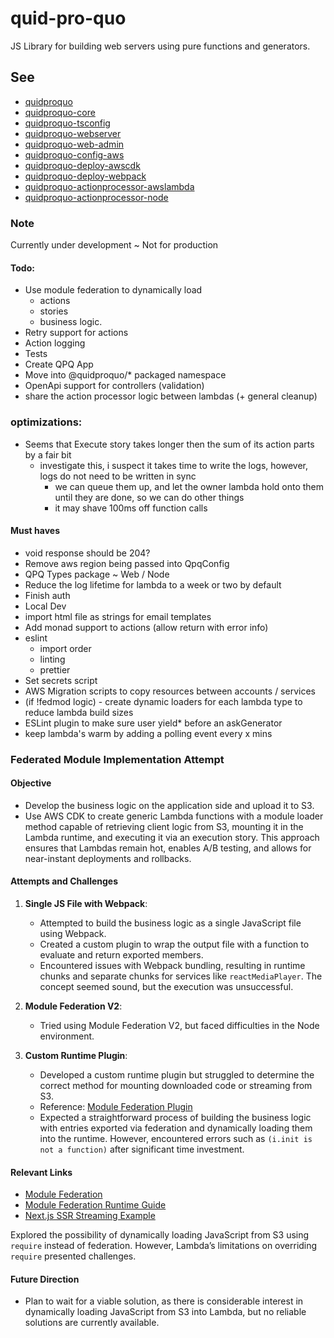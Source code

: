 # quid-pro-quo

JS Library for building web servers using pure functions and generators.

## See

- [quidproquo](https://www.npmjs.com/package/quidproquo)
- [quidproquo-core](https://www.npmjs.com/package/quidproquo-core)
- [quidproquo-tsconfig](https://www.npmjs.com/package/quidproquo-tsconfig)
- [quidproquo-webserver](https://www.npmjs.com/package/quidproquo-webserver)
- [quidproquo-web-admin](https://www.npmjs.com/package/quidproquo-web-admin)
- [quidproquo-config-aws](https://www.npmjs.com/package/quidproquo-config-aws)
- [quidproquo-deploy-awscdk](https://www.npmjs.com/package/quidproquo-deploy-awscdk)
- [quidproquo-deploy-webpack](https://www.npmjs.com/package/quidproquo-deploy-webpack)
- [quidproquo-actionprocessor-awslambda](https://www.npmjs.com/package/quidproquo-actionprocessor-awslambda)
- [quidproquo-actionprocessor-node](https://www.npmjs.com/package/quidproquo-actionprocessor-node)

### Note

Currently under development ~ Not for production

#### Todo:

- Use module federation to dynamically load
  - actions
  - stories
  - business logic.
- Retry support for actions
- Action logging
- Tests
- Create QPQ App
- Move into @quidproquo/\* packaged namespace
- OpenApi support for controllers (validation)
- share the action processor logic between lambdas (+ general cleanup)

### optimizations:

- Seems that Execute story takes longer then the sum of its action parts by a fair bit
  - investigate this, i suspect it takes time to write the logs, however, logs do not need to be written in sync
    - we can queue them up, and let the owner lambda hold onto them until they are done, so we can do other things
    - it may shave 100ms off function calls

#### Must haves

- void response should be 204?
- Remove aws region being passed into QpqConfig
- QPQ Types package ~ Web / Node
- Reduce the log lifetime for lambda to a week or two by default
- Finish auth
- Local Dev
- import html file as strings for email templates
- Add monad support to actions (allow return with error info)
- eslint
  - import order
  - linting
  - prettier
- Set secrets script
- AWS Migration scripts to copy resources between accounts / services
- (if !fedmod logic) - create dynamic loaders for each lambda type to reduce lambda build sizes
- ESLint plugin to make sure user yield\* before an askGenerator
- keep lambda's warm by adding a polling event every x mins

### Federated Module Implementation Attempt

#### Objective

- Develop the business logic on the application side and upload it to S3.
- Use AWS CDK to create generic Lambda functions with a module loader method capable of retrieving client logic from S3, mounting it in the Lambda
  runtime, and executing it via an execution story. This approach ensures that Lambdas remain hot, enables A/B testing, and allows for near-instant
  deployments and rollbacks.

#### Attempts and Challenges

1. **Single JS File with Webpack**:

   - Attempted to build the business logic as a single JavaScript file using Webpack.
   - Created a custom plugin to wrap the output file with a function to evaluate and return exported members.
   - Encountered issues with Webpack bundling, resulting in runtime chunks and separate chunks for services like `reactMediaPlayer`. The concept
     seemed sound, but the execution was unsuccessful.

2. **Module Federation V2**:

   - Tried using Module Federation V2, but faced difficulties in the Node environment.

3. **Custom Runtime Plugin**:
   - Developed a custom runtime plugin but struggled to determine the correct method for mounting downloaded code or streaming from S3.
   - Reference: [Module Federation Plugin](https://module-federation.io/plugin/dev/index.html)
   - Expected a straightforward process of building the business logic with entries exported via federation and dynamically loading them into the
     runtime. However, encountered errors such as `(i.init is not a function)` after significant time investment.

#### Relevant Links

- [Module Federation](https://module-federation.io/)
- [Module Federation Runtime Guide](https://module-federation.io/guide/basic/runtime.html)
- [Next.js SSR Streaming Example](https://github.com/module-federation/nextjs-ssr/blob/main/streaming/src/templates/loadScript.js)

Explored the possibility of dynamically loading JavaScript from S3 using `require` instead of federation. However, Lambda’s limitations on overriding
`require` presented challenges.

#### Future Direction

- Plan to wait for a viable solution, as there is considerable interest in dynamically loading JavaScript from S3 into Lambda, but no reliable
  solutions are currently available.
